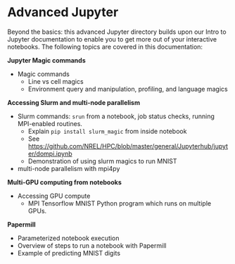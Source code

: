 # Advanced Jupyter
Beyond the basics: this advanced Jupyter directory builds upon our Intro to Jupyter documentation to enable you to get more out of your interactive notebooks. The following topics are covered in this documentation:

**Jupyter Magic commands**

* Magic commands
	* Line vs cell magics
	* Environment query and manipulation, profiling, and language magics

**Accessing Slurm and multi-node parallelism**

* Slurm commands: `srun` from a notebook, job status checks, running MPI-enabled routines. 
	* Explain `pip install slurm_magic` from inside notebook
	* See https://github.com/NREL/HPC/blob/master/general/Jupyterhub/jupyter/dompi.ipynb
	* Demonstration of using slurm magics to run MNIST 
* multi-node parallelism with mpi4py

**Multi-GPU computing from notebooks**
* Accessing GPU compute
	* MPI Tensorflow MNIST Python program which runs on multiple GPUs.

**Papermill**
* Parameterized notebook execution
* Overview of steps to run a notebook with Papermill
* Example of predicting MNIST digits 

